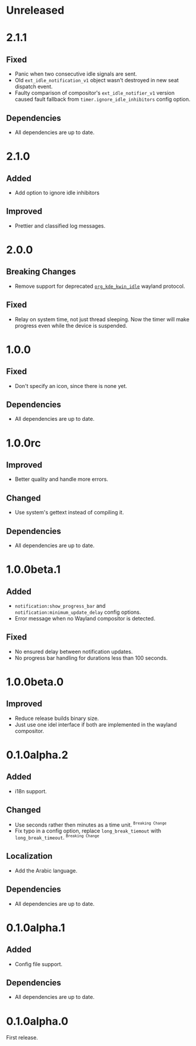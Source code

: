 # Unreleased

# 2.1.1

## Fixed

- Panic when two consecutive idle signals are sent.
- Old `ext_idle_notification_v1` object wasn't destroyed in new seat dispatch event.
- Faulty comparison of compositor's `ext_idle_notifier_v1` version caused fault fallback from `timer.ignore_idle_inhibitors` config option.

## Dependencies

- All dependencies are up to date.

# 2.1.0

## Added

- Add option to ignore idle inhibitors

## Improved

- Prettier and classified log messages.

# 2.0.0

## Breaking Changes

- Remove support for deprecated [`org_kde_kwin_idle`](https://wayland.app/protocols/kde-idle) wayland protocol.

## Fixed

- Relay on system time, not just thread sleeping. Now the timer will make progress even while the device is suspended.

# 1.0.0

## Fixed

- Don't specify an icon, since there is none yet.

## Dependencies

- All dependencies are up to date.

# 1.0.0rc

## Improved

- Better quality and handle more errors.

## Changed

- Use system's gettext instead of compiling it.

## Dependencies

- All dependencies are up to date.

# 1.0.0beta.1

## Added

- `notification:show_progress_bar` and `notification:minimum_update_delay` config options.
- Error message when no Wayland compositor is detected.

## Fixed

- No ensured delay between notification updates.
- No progress bar handling for durations less than 100 seconds.

# 1.0.0beta.0

## Improved

- Reduce release builds binary size.
- Just use one idel interface if both are implemented in the wayland compositor.

# 0.1.0alpha.2

## Added

- i18n support.

## Changed

- Use seconds rather then minutes as a time unit. <sup>`Breaking Change`</sup>
- Fix typo in a config option, replace `long_break_tiemout` with `long_break_timeout`. <sup>`Breaking Change`</sup>

## Localization

- Add the Arabic language.

## Dependencies

- All dependencies are up to date.

# 0.1.0alpha.1

## Added

- Config file support.

## Dependencies

- All dependencies are up to date.

# 0.1.0alpha.0

First release.
